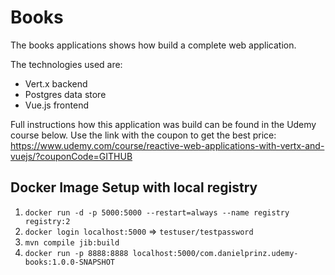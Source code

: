 # Books
The books applications shows how build a complete web application.

The technologies used are:
* Vert.x backend
* Postgres data store
* Vue.js frontend

Full instructions how this application was build can be found in the Udemy course below.
Use the link with the coupon to get the best price:
https://www.udemy.com/course/reactive-web-applications-with-vertx-and-vuejs/?couponCode=GITHUB

## Docker Image Setup with local registry
1. `docker run -d -p 5000:5000 --restart=always --name registry registry:2`
2. `docker login localhost:5000` => `testuser/testpassword`
3. `mvn compile jib:build`
4. `docker run -p 8888:8888 localhost:5000/com.danielprinz.udemy-books:1.0.0-SNAPSHOT`
